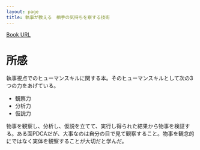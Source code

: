 ```yaml
---
layout: page
title: 執事が教える　相手の気持ちを察する技術
---
```


[Book URL](https://books.google.co.jp/books?isbn=4046000791)

# 所感
執事視点でのヒューマンスキルに関する本。そのヒューマンスキルとして次の3つの力をあげている。
* 観察力
* 分析力
* 仮説力

物事を観察し、分析し、仮説を立てて、実行し得られた結果から物事を検証する。ある面PDCAだが、大事なのは自分の目で見て観察すること。物事を観念的にではなく実体を観察することが大切だと学んだ。
